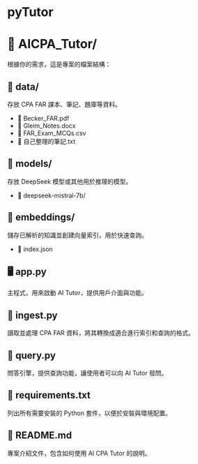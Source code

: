 # pyTutor

# 📂 AICPA_Tutor/
根據你的需求，這是專案的檔案結構：

## 📂 data/                    
存放 CPA FAR 課本、筆記、題庫等資料。
- 📄 Becker_FAR.pdf  
- 📄 Gleim_Notes.docx  
- 📄 FAR_Exam_MCQs.csv  
- 📄 自己整理的筆記.txt  

## 📂 models/                  
存放 DeepSeek 模型或其他用於推理的模型。
- 📂 deepseek-mistral-7b/  

## 📂 embeddings/              
儲存已解析的知識並創建向量索引，用於快速查詢。
- 📄 index.json  

## 🖥️ app.py                       
主程式，用來啟動 AI Tutor，提供用戶介面與功能。

## 📝 ingest.py                    
讀取並處理 CPA FAR 資料，將其轉換成適合進行索引和查詢的格式。

## 🔎 query.py                     
問答引擎，提供查詢功能，讓使用者可以向 AI Tutor 發問。

## 📜 requirements.txt             
列出所有需要安裝的 Python 套件，以便於安裝與環境配置。

## 📑 README.md                    
專案介紹文件，包含如何使用 AI CPA Tutor 的說明。
